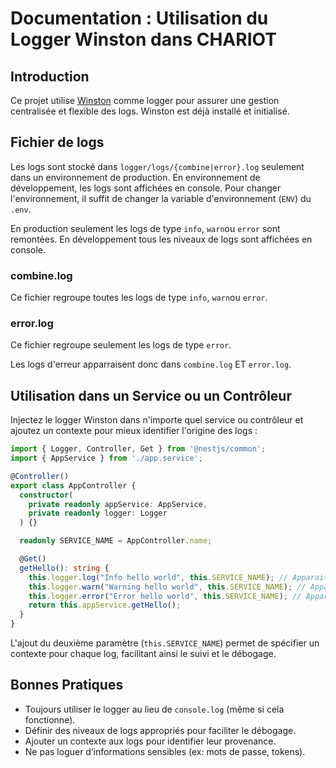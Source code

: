 # Documentation : Utilisation du Logger Winston dans CHARIOT

## Introduction

Ce projet utilise [Winston](https://github.com/winstonjs/winston) comme logger pour assurer une gestion centralisée et flexible des logs. Winston est déjà installé et initialisé.

## Fichier de logs

Les logs sont stocké dans `logger/logs/{combine|error}.log` seulement dans un environnement de production. En environnement de développement, les logs sont affichées en console. Pour changer l'environnement, il suffit de changer la variable d'environnement (`ENV`) du `.env`.

En production seulement les logs de type `info`, `warn`ou `error` sont remontées. En développement tous les niveaux de logs sont affichées en console.

### combine.log

Ce fichier regroupe toutes les logs de type `info`, `warn`ou `error`.

### error.log

Ce fichier regroupe seulement les logs de type `error`.

Les logs d'erreur apparraisent donc dans `combine.log` ET `error.log`.

## Utilisation dans un Service ou un Contrôleur

Injectez le logger Winston dans n'importe quel service ou contrôleur et ajoutez un contexte pour mieux identifier l'origine des logs :

```typescript
import { Logger, Controller, Get } from '@nestjs/common';
import { AppService } from './app.service';

@Controller()
export class AppController {
  constructor(
    private readonly appService: AppService,
    private readonly logger: Logger
  ) {}

  readonly SERVICE_NAME = AppController.name;

  @Get()
  getHello(): string {
    this.logger.log("Info hello world", this.SERVICE_NAME); // Apparait comme info dans combine.log
    this.logger.warn("Warning hello world", this.SERVICE_NAME); // Apparait comme warn dans combine.log
    this.logger.error("Error hello world", this.SERVICE_NAME); // Apparait comme error dans combine.log et error.log
    return this.appService.getHello();
  }
}
```

L'ajout du deuxième paramètre (`this.SERVICE_NAME`) permet de spécifier un contexte pour chaque log, facilitant ainsi le suivi et le débogage.

## Bonnes Pratiques

- Toujours utiliser le logger au lieu de `console.log` (même si cela fonctionne).
- Définir des niveaux de logs appropriés pour faciliter le débogage.
- Ajouter un contexte aux logs pour identifier leur provenance.
- Ne pas loguer d’informations sensibles (ex: mots de passe, tokens).